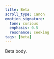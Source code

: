 ```yaml
---
title: Beta
scroll_type: Canon
emotion_signature:
  tone: curious
  emphasis: 0.5
  resonance: seeking
tags: [beta]
---
```

Beta body.
